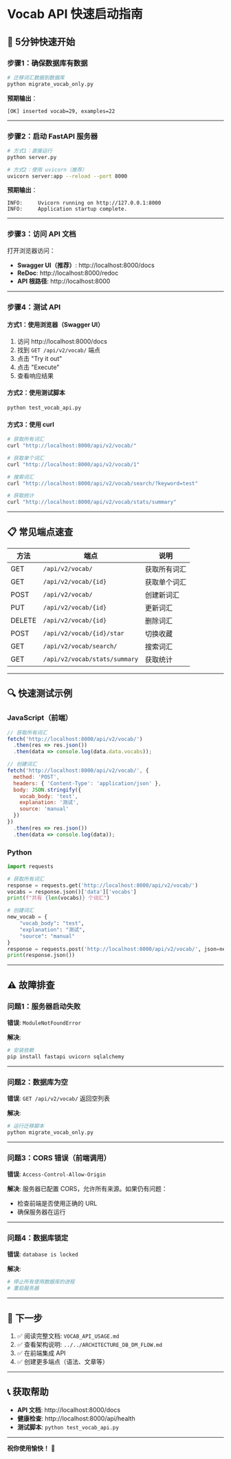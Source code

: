 # Vocab API 快速启动指南

## 🚀 5分钟快速开始

### 步骤1：确保数据库有数据

```bash
# 迁移词汇数据到数据库
python migrate_vocab_only.py
```

**预期输出**：
```
[OK] inserted vocab=29, examples=22
```

---

### 步骤2：启动 FastAPI 服务器

```bash
# 方式1：直接运行
python server.py

# 方式2：使用 uvicorn（推荐）
uvicorn server:app --reload --port 8000
```

**预期输出**：
```
INFO:     Uvicorn running on http://127.0.0.1:8000
INFO:     Application startup complete.
```

---

### 步骤3：访问 API 文档

打开浏览器访问：
- **Swagger UI（推荐）**: http://localhost:8000/docs
- **ReDoc**: http://localhost:8000/redoc
- **API 根路径**: http://localhost:8000

---

### 步骤4：测试 API

#### 方式1：使用浏览器（Swagger UI）

1. 访问 http://localhost:8000/docs
2. 找到 `GET /api/v2/vocab/` 端点
3. 点击 "Try it out"
4. 点击 "Execute"
5. 查看响应结果

#### 方式2：使用测试脚本

```bash
python test_vocab_api.py
```

#### 方式3：使用 curl

```bash
# 获取所有词汇
curl "http://localhost:8000/api/v2/vocab/"

# 获取单个词汇
curl "http://localhost:8000/api/v2/vocab/1"

# 搜索词汇
curl "http://localhost:8000/api/v2/vocab/search/?keyword=test"

# 获取统计
curl "http://localhost:8000/api/v2/vocab/stats/summary"
```

---

## 📋 常见端点速查

| 方法 | 端点 | 说明 |
|------|------|------|
| GET | `/api/v2/vocab/` | 获取所有词汇 |
| GET | `/api/v2/vocab/{id}` | 获取单个词汇 |
| POST | `/api/v2/vocab/` | 创建新词汇 |
| PUT | `/api/v2/vocab/{id}` | 更新词汇 |
| DELETE | `/api/v2/vocab/{id}` | 删除词汇 |
| POST | `/api/v2/vocab/{id}/star` | 切换收藏 |
| GET | `/api/v2/vocab/search/` | 搜索词汇 |
| GET | `/api/v2/vocab/stats/summary` | 获取统计 |

---

## 🔍 快速测试示例

### JavaScript（前端）

```javascript
// 获取所有词汇
fetch('http://localhost:8000/api/v2/vocab/')
  .then(res => res.json())
  .then(data => console.log(data.data.vocabs));

// 创建词汇
fetch('http://localhost:8000/api/v2/vocab/', {
  method: 'POST',
  headers: { 'Content-Type': 'application/json' },
  body: JSON.stringify({
    vocab_body: 'test',
    explanation: '测试',
    source: 'manual'
  })
})
  .then(res => res.json())
  .then(data => console.log(data));
```

### Python

```python
import requests

# 获取所有词汇
response = requests.get('http://localhost:8000/api/v2/vocab/')
vocabs = response.json()['data']['vocabs']
print(f"共有 {len(vocabs)} 个词汇")

# 创建词汇
new_vocab = {
    "vocab_body": "test",
    "explanation": "测试",
    "source": "manual"
}
response = requests.post('http://localhost:8000/api/v2/vocab/', json=new_vocab)
print(response.json())
```

---

## ⚠️ 故障排查

### 问题1：服务器启动失败

**错误**: `ModuleNotFoundError`

**解决**:
```bash
# 安装依赖
pip install fastapi uvicorn sqlalchemy
```

---

### 问题2：数据库为空

**错误**: `GET /api/v2/vocab/` 返回空列表

**解决**:
```bash
# 运行迁移脚本
python migrate_vocab_only.py
```

---

### 问题3：CORS 错误（前端调用）

**错误**: `Access-Control-Allow-Origin`

**解决**: 服务器已配置 CORS，允许所有来源。如果仍有问题：
- 检查前端是否使用正确的 URL
- 确保服务器在运行

---

### 问题4：数据库锁定

**错误**: `database is locked`

**解决**:
```bash
# 停止所有使用数据库的进程
# 重启服务器
```

---

## 🎯 下一步

1. ✅ 阅读完整文档: `VOCAB_API_USAGE.md`
2. ✅ 查看架构说明: `../../ARCHITECTURE_DB_DM_FLOW.md`
3. ✅ 在前端集成 API
4. ✅ 创建更多端点（语法、文章等）

---

## 📞 获取帮助

- **API 文档**: http://localhost:8000/docs
- **健康检查**: http://localhost:8000/api/health
- **测试脚本**: `python test_vocab_api.py`

---

**祝你使用愉快！** 🎉

